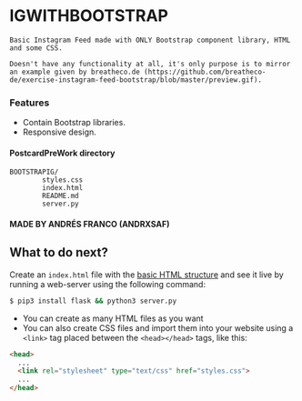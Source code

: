 # IGWITHBOOTSTRAP

    Basic Instagram Feed made with ONLY Bootstrap component library, HTML and some CSS.

    Doesn't have any functionality at all, it's only purpose is to mirror an example given by breatheco.de (https://github.com/breatheco-de/exercise-instagram-feed-bootstrap/blob/master/preview.gif).


### Features
- Contain Bootstrap libraries.
- Responsive design.

#### PostcardPreWork directory

    BOOTSTRAPIG/
            styles.css
            index.html
            README.md
            server.py

#### MADE BY ANDRÉS FRANCO (ANDRXSAF)

## What to do next?

Create an `index.html` file with the [basic HTML structure](http://content.breatheco.de/lesson/what-is-html-learn-html#page-structure) and see it live by running a web-server using the following command:

```sh
$ pip3 install flask && python3 server.py
```

- You can create as many HTML files as you want
- You can also create CSS files and import them into your website using a `<link>` tag placed between the `<head></head>` tags, like this:

```html
<head>
  ...
  <link rel="stylesheet" type="text/css" href="styles.css">
  ...
</head>
```
